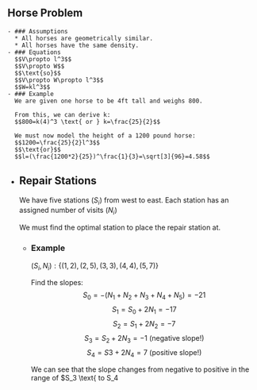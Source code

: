## Horse Problem
	- ### Assumptions
	  * All horses are geometrically similar.
	  * All horses have the same density.
	- ### Equations
	  $$V\propto l^3$$
	  $$V\propto W$$
	  $$\text{so}$$
	  $$V\propto W\propto l^3$$
	  $$W=kl^3$$
	- ### Example
	  We are given one horse to be 4ft tall and weighs 800.
	  
	  From this, we can derive k:
	  $$800=k(4)^3 \text{ or } k=\frac{25}{2}$$
	  
	  We must now model the height of a 1200 pound horse:
	  $$1200=\frac{25}{2}l^3$$
	  $$\text{or}$$
	  $$l=(\frac{1200*2}{25})^\frac{1}{3}=\sqrt[3]{96}=4.58$$
- ## Repair Stations
  We have five stations ($S_i$) from west to east.
  Each station has an assigned number of visits ($N_i$)
  
  We must find the optimal station to place the repair station at.
	- ### Example
	  $(S_i, N_i): \{(1,2), (2,5), (3,3), (4,4), (5,7)\}$
	  
	  Find the slopes:
	  $$S_0=-(N_1+N_2+N_3+N_4+N_5)=-21$$
	  $$S_1=S_0+2N_1=-17$$
	  $$S_2=S_1+2N_2=-7$$
	  $$S_3=S_2+2N_3=-1 \text{ (negative slope!)}$$
	  $$S_4=S3+2N_4=7 \text{ (positive slope!)}$$
	  
	  We can see that the slope changes from negative to positive in the range of  $S_3 \text{ to S_4